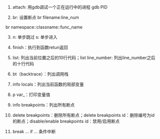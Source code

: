 1. attach: 用gdb调试一个正在运行中的进程
gdb <program> PID

2. br: 设置断点
br filename:line_num

br namespace::classname::func_name

3. n: 单步跳过   s: 单步进入

4. finish：执行到函数retun返回

5. list: 列出当前位置之后的10行代码；list line_number: 列出line_number之后的十行代码

6. bt（backtrace）：列出调用栈

7. info locals：列出当前函数的局部变量

8. p var_：打印变量值

9. info breakpoints：列出所有断点

10. delete breakpoints：删除所有断点；delete breakpoints id：删除编号为id的断点；disable/enable breakpoints id：禁用/启用断点

11. break ... if ... 条件中断

